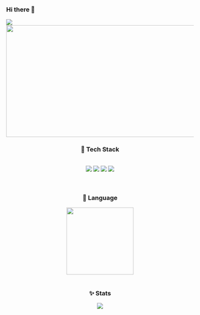 ### Hi there 👋
<img src="https://capsule-render.vercel.app/api?type=waving&color=auto&height=200&section=header&text=gitseoyeon🫧&fontSize=90" />

<div align="center">
  <a href="https://github.com/devxb/gitanimals">
    <img
      src="https://render.gitanimals.org/farms/gitseoyeon"
      width="600"
      height="300"
    />
  </a>
</div>

<div align="center"><h3>📌 Tech Stack</h3> </div>
<br>
<div align="center">
  <img src = "https://img.shields.io/badge/Java-007396.svg?&style=for-the-badge&logo=Java&logoColor=white" />
  <img src = "https://img.shields.io/badge/Spring-6DB33F.svg?&style=for-the-badge&logo=Spring&logoColor=white" />
  <img src = "https://img.shields.io/badge/MySQL-4479A1.svg?&style=for-the-badge&logo=MySQL&logoColor=white" />
  <img src = "https://img.shields.io/badge/AWS-232F3E.svg?&style=for-the-badge&logo=AmazonAWS&logoColor=white" />
</div>

<br>

<br>
<div align="center">
  <div align="center"><h3>📝 Language</h3></div>
  <a href="https://github.com/gitseoyeon"><img align="center" style="height:180px" src="https://github-readme-stats.vercel.app/api/top-langs/?username=gitseoyeon&layout=compact&theme=nord&hide_border=true" /></a>
</div>

<br>
<div align="center"><h3>✨ Stats</h3></div>
<p align="center">
  <img src="https://github-readme-stats.vercel.app/api?username=gitseoyeon&show_icons=true&theme=dracula">
</p>





<!--
**gitseoyeon/gitseoyeon** is a ✨ _special_ ✨ repository because its `README.md` (this file) appears on your GitHub profile.

Here are some ideas to get you started:

- 🔭 I’m currently working on ...
- 🌱 I’m currently learning ...
- 👯 I’m looking to collaborate on ...
- 🤔 I’m looking for help with ...
- 💬 Ask me about ...
- 📫 How to reach me: ...
- 😄 Pronouns: ...
- ⚡ Fun fact: ...
-->
